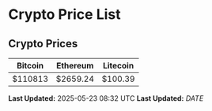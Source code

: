 # Crypto Price List

## Crypto Prices
| Bitcoin | Ethereum | Litecoin |
| ------- | -------- | -------- |
| $110813 | $2659.24 | $100.39 |
**Last Updated:** 2025-05-23 08:32 UTC
**Last Updated:** $DATE$
